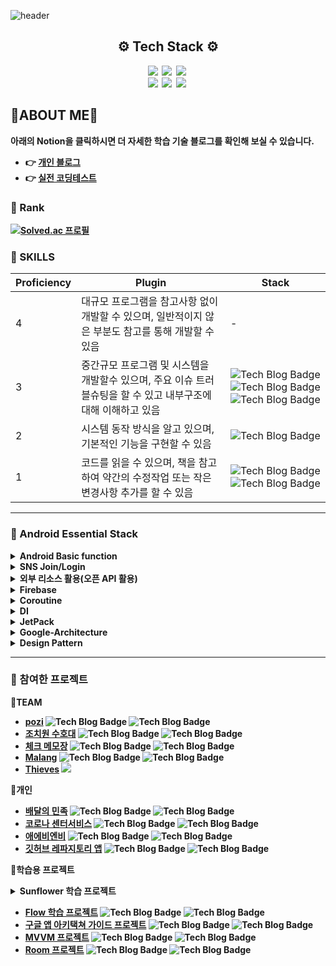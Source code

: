 ![header](https://capsule-render.vercel.app/api?type=waving&color=20b2aa&text=Mingyu's%20GIT&fontAlign=80&fontSize=40&fontColor=009999)

<h2 align = center><b>⚙️  Tech Stack ⚙️ </h2>
<p align = center>
    <img src="http://img.shields.io/badge/-Android-0e6548?style=flat-square&logo=Android&logoColor=white"/></a>&nbsp
    <img src="http://img.shields.io/badge/-Java-3f00ff?style=flat-square&logo=Java&logoColor=white"/></a>&nbsp
    <img src="http://img.shields.io/badge/-Kotlin-b7b1e9?style=flat-square&logo=Kotlin&logoColor=white"/></a>&nbsp
    <br>
    <img src="http://img.shields.io/badge/-Spring-b4eeb4?style=flat-square&logo=Spring&logoColor=white"/></a>&nbsp
    <img src="http://img.shields.io/badge/-SpringBoot-b4eeb4?style=flat-square&logo=SpringBoot"/></a>&nbsp
    <img src="http://img.shields.io/badge/-FireBase-990000?style=flat-square&logo=FireBase"/></a>&nbsp
    <br>
</p>

## :cop:ABOUT ME:cop:
아래의 Notion을 클릭하시면 더 자세한 학습 기술 블로그를 확인해 보실 수 있습니다. 
- :point_right: [**개인 블로그**](https://androidpangyo.tistory.com/)
- :point_right: [실전 코딩테스트](https://www.notion.so/Load-Map-31e63c9051da46db8c482df337f69a0c)

### 🏅 Rank

[![Solved.ac
프로필](http://mazassumnida.wtf/api/v2/generate_badge?boj=tnvnfdla1214)](https://solved.ac/tnvnfdla1214)


###  💪 SKILLS
| Proficiency | Plugin | Stack |
| ------ | ------ | ------ |
| 4 | 대규모 프로그램을 참고사항 없이 개발할 수 있으며, 일반적이지 않은 부분도 참고를 통해 개발할 수 있음 | - |
| 3 | 중간규모 프로그램 및 시스템을 개발할수 있으며, 주요 이슈 트러블슈팅을 할 수 있고 내부구조에 대해 이해하고 있음 | ![Tech Blog Badge](http://img.shields.io/badge/-Android-0e6548?style=flat-square&logo=Android) ![Tech Blog Badge](http://img.shields.io/badge/-Java-3f00ff?style=flat-square&logo=Java) ![Tech Blog Badge](http://img.shields.io/badge/-FireBase-990000?style=flat-square&logo=FireBase)|
| 2 | 시스템 동작 방식을 알고 있으며, 기본적인 기능을 구현할 수 있음 | ![Tech Blog Badge](http://img.shields.io/badge/-Kotlin-b7b1e9?style=flat-square&logo=Kotlin) |
| 1 | 코드를 읽을 수 있으며, 책을 참고하여 약간의 수정작업 또는 작은 변경사항 추가를 할 수 있음 | ![Tech Blog Badge](http://img.shields.io/badge/-SpringBoot-b4eeb4?style=flat-square&logo=SpringBoot) ![Tech Blog Badge](http://img.shields.io/badge/-Spring-b4eeb4?style=flat-square&logo=Spring)|

***
### 📜 Android Essential Stack 

<details> 
  <summary>Android Basic function</summary> 
  
   - [BroadcastReceiver](https://github.com/tnvnfdla1214/BroadcastReceiver)  
   - [RecyclerView](https://github.com/tnvnfdla1214/Recyclerview)  
   - [Fragment](https://github.com/tnvnfdla1214/Fragment)
</details>
<details> 
  <summary>SNS Join/Login</summary> 
  
   - [SNS Join/Login](https://github.com/tnvnfdla1214/SNS-Join-Login)
</details>
<details> 
  <summary>외부 리소스 활용(오픈 API 활용)</summary> 
  
   - [외부 리소스 활용(오픈 API 활용)](https://github.com/tnvnfdla1214/Leverage_external_resources)
</details>
<details> 
  <summary>Firebase</summary> 
  
   - [Firebase-Auth](https://github.com/tnvnfdla1214/SNS_Login)
   - [FireStore](https://github.com/tnvnfdla1214/FireStore/blob/main/README.md)
   - [Storage](https://github.com/tnvnfdla1214/FireStore/blob/main/README.md)
   - [FCM](https://github.com/tnvnfdla1214/BroadcastReceiver)
</details>
<details> 
  <summary>Coroutine</summary> 
  
   - [Coroutine Concept](https://github.com/tnvnfdla1214/Coroutine-Infomation)
   - [Coroutine Tutorial](https://github.com/tnvnfdla1214/Coroutine_-tutorial)
</details>
<details> 
  <summary>DI</summary> 
    
   - [Koin](https://github.com/tnvnfdla1214/DI-and-Koin)
   - [Hilt](https://github.com/tnvnfdla1214/Hilt)
</details>
<details> 
  <summary>JetPack</summary> 
  
   - [DataBinding](https://github.com/tnvnfdla1214/DataBinding_info)
   - [Room](https://github.com/tnvnfdla1214/Room_Example)
   - Navigation
   - [ViewModel](https://github.com/tnvnfdla1214/viewmodel22)
   - [LiveData](https://github.com/tnvnfdla1214/LiveData)
   - [ViewPager2](https://github.com/tnvnfdla1214/Airbnb_project)
   - paging
</details>
<details> 
  <summary>Google-Architecture</summary> 
  
   - [앱 아키텍쳐 가이드란](https://github.com/tnvnfdla1214/App_Architecture_Guide)
   - [UI 레이어](https://github.com/tnvnfdla1214/UI_Layer)
   - [Data 레이어](https://github.com/tnvnfdla1214/Data_Layer)
   - [Domain 레이어](https://github.com/tnvnfdla1214/Domain_Layer)
   - [stateFlow](https://github.com/tnvnfdla1214/Flow)
   - 모듈의 독립화
</details>
<details> 
  <summary>Design Pattern</summary> 
  
   - [MVC MVP MVVM](https://github.com/tnvnfdla1214/MVC_MVP_MVVM)
   - [MVVM](https://github.com/tnvnfdla1214/MVVM)
   - [MVVM++](https://github.com/tnvnfdla1214/MVVM-)
   - [MVI](https://github.com/tnvnfdla1214/MVI)
   - [State Pattern](https://github.com/tnvnfdla1214/StatePattenSample)
   - [Flow](https://github.com/tnvnfdla1214/ToDoApp)
   
</details>

***
### :necktie: 참여한 프로젝트

**:elephant:TEAM**
+ [pozi](https://github.com/Nexters/pozi_android) ![Tech Blog Badge](http://img.shields.io/badge/-Android-0e6548?style=flat-square&logo=Android) ![Tech Blog Badge](http://img.shields.io/badge/-Kotlin-b7b1e9?style=flat-square&logo=Kotlin)
+ [조치원 수호대](https://github.com/tnvnfdla1214/homemade_guardian) ![Tech Blog Badge](http://img.shields.io/badge/-Android-0e6548?style=flat-square&logo=Android) ![Tech Blog Badge](http://img.shields.io/badge/-Java-3f00ff?style=flat-square&logo=Java)
+ [체크 메모장](https://github.com/tnvnfdla1214/CheckAlarmList) ![Tech Blog Badge](http://img.shields.io/badge/-Android-0e6548?style=flat-square&logo=Android) ![Tech Blog Badge](http://img.shields.io/badge/-Java-3f00ff?style=flat-square&logo=Java)
+ [Malang](https://github.com/tnvnfdla1214/Malang) ![Tech Blog Badge](http://img.shields.io/badge/-Android-0e6548?style=flat-square&logo=Android) ![Tech Blog Badge](http://img.shields.io/badge/-Java-3f00ff?style=flat-square&logo=Java)
+ [Thieves](https://github.com/tnvnfdla1214/VR-Game/blob/master/README.md) <img src="https://img.shields.io/badge/Unity-000000?style=for-the-badge&logo=Unity&logoColor=white">

**:penguin:개인**
+ [배달의 민족](https://github.com/tnvnfdla1214/DelevryProject) ![Tech Blog Badge](http://img.shields.io/badge/-Android-0e6548?style=flat-square&logo=Android) ![Tech Blog Badge](http://img.shields.io/badge/-Kotlin-b7b1e9?style=flat-square&logo=Kotlin)
+ [코로나 센터서비스](https://github.com/tnvnfdla1214/Covid19_Map) ![Tech Blog Badge](http://img.shields.io/badge/-Android-0e6548?style=flat-square&logo=Android) ![Tech Blog Badge](http://img.shields.io/badge/-Kotlin-b7b1e9?style=flat-square&logo=Kotlin)
+ [애에비엔비](https://github.com/tnvnfdla1214/Airbnb_project) ![Tech Blog Badge](http://img.shields.io/badge/-Android-0e6548?style=flat-square&logo=Android) ![Tech Blog Badge](http://img.shields.io/badge/-Kotlin-b7b1e9?style=flat-square&logo=Kotlin)
+ [깃허브 레파지토리 앱](https://github.com/tnvnfdla1214/github_repository) ![Tech Blog Badge](http://img.shields.io/badge/-Android-0e6548?style=flat-square&logo=Android) ![Tech Blog Badge](http://img.shields.io/badge/-Kotlin-b7b1e9?style=flat-square&logo=Kotlin)

**🍒학습용 프로젝트**

<details> 
  <summary>Sunflower 학습 프로젝트</summary> 
    
   - [소개](https://github.com/tnvnfdla1214/Sunflower_info)
   - [Model](https://github.com/tnvnfdla1214/Sunflower_Model)
   - [ViewModel](https://github.com/tnvnfdla1214/Sunflower_ViewModel)
   - [View](https://github.com/tnvnfdla1214/Sunflower_View)
   - [Hilt](https://github.com/tnvnfdla1214/Sunflower_Hilt)
   - [Navigation](https://github.com/tnvnfdla1214/Sunflower_Navigation)
   
</details>

+ [Flow 학습 프로젝트](https://github.com/tnvnfdla1214/ToDoApp) ![Tech Blog Badge](http://img.shields.io/badge/-Android-0e6548?style=flat-square&logo=Android) ![Tech Blog Badge](http://img.shields.io/badge/-Kotlin-b7b1e9?style=flat-square&logo=Kotlin)
+ [구글 앱 아키택쳐 가이드 프로젝트](https://github.com/tnvnfdla1214/ToDo) ![Tech Blog Badge](http://img.shields.io/badge/-Android-0e6548?style=flat-square&logo=Android) ![Tech Blog Badge](http://img.shields.io/badge/-Kotlin-b7b1e9?style=flat-square&logo=Kotlin)
+ [MVVM 프로젝트](https://github.com/tnvnfdla1214/MvvmExample) ![Tech Blog Badge](http://img.shields.io/badge/-Android-0e6548?style=flat-square&logo=Android) ![Tech Blog Badge](http://img.shields.io/badge/-Kotlin-b7b1e9?style=flat-square&logo=Kotlin)
+ [Room 프로젝트](https://github.com/tnvnfdla1214/Room_Example) ![Tech Blog Badge](http://img.shields.io/badge/-Android-0e6548?style=flat-square&logo=Android) ![Tech Blog Badge](http://img.shields.io/badge/-Kotlin-b7b1e9?style=flat-square&logo=Kotlin)
